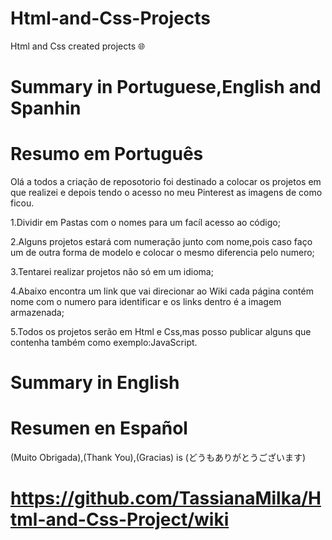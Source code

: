 # Html-and-Css-Projects
Html and Css created projects 🌐

# Summary in Portuguese,English and Spanhin

# Resumo em Português

Olá a todos a criação de reposotorio foi destinado a colocar os projetos em que realizei e depois tendo o acesso no meu Pinterest as imagens de como ficou.

1.Dividir em Pastas com o nomes para um facíl acesso ao código;

2.Alguns projetos estará com numeração junto com nome,pois caso faço um de outra forma de modelo e colocar o mesmo diferencia pelo numero;

3.Tentarei realizar projetos não só em um idioma;

4.Abaixo encontra um link que vai direcionar ao Wiki cada página contém nome com o numero para identificar e os links dentro é a imagem armazenada;

5.Todos os projetos serão em Html e Css,mas posso publicar alguns que contenha também como exemplo:JavaScript.


# Summary in English





# Resumen en Español


(Muito Obrigada),(Thank You),(Gracias) is (どうもありがとうございます)

# https://github.com/TassianaMilka/Html-and-Css-Project/wiki
